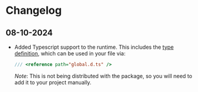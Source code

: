 # Changelog

## 08-10-2024

- Added Typescript support to the runtime. This includes the
  [type definition](global.d.ts), which can be used in your file via:

  ```typescript
  /// <reference path="global.d.ts" />
  ```

  _Note_: This is not being distributed with the package, so you will need to
  add it to your project manually.
